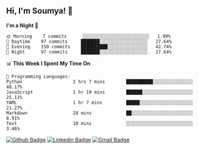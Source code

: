 ## Hi, I'm Soumya! 👋

<!--START_SECTION:waka-->
**I'm a Night 🦉** 

```text
🌞 Morning    7 commits      ░░░░░░░░░░░░░░░░░░░░░░░░░   1.99% 
🌆 Daytime    97 commits     ███████░░░░░░░░░░░░░░░░░░   27.64% 
🌃 Evening    150 commits    ██████████░░░░░░░░░░░░░░░   42.74% 
🌙 Night      97 commits     ███████░░░░░░░░░░░░░░░░░░   27.64%

```


📊 **This Week I Spent My Time On** 

```text
💬 Programming Languages: 
Python                   2 hrs 7 mins        ██████████░░░░░░░░░░░░░░░   40.17% 
JavaScript               1 hr 19 mins        ██████░░░░░░░░░░░░░░░░░░░   25.11% 
YAML                     1 hr 7 mins         █████░░░░░░░░░░░░░░░░░░░░   21.27% 
Markdown                 28 mins             ██░░░░░░░░░░░░░░░░░░░░░░░   8.91% 
Text                     10 mins             ░░░░░░░░░░░░░░░░░░░░░░░░░   3.46%

```


<!--END_SECTION:waka-->

[![Github Badge](https://img.shields.io/badge/-rubyruins-grey?style=for-the-badge&logo=github&logoColor=white&link=https://github.com/rubyruins/)](https://www.github.com/rubyruins/) 
[![Linkedin Badge](https://img.shields.io/badge/-Soumya%20Parekh-0072b1?style=for-the-badge&logo=Linkedin&logoColor=white&link=https://www.linkedin.com/in/Soumya-Parekh/)](https://www.linkedin.com/in/Soumya-Parekh/) 
[![Gmail Badge](https://img.shields.io/badge/-soumya.parekh@somaiya.edu-c14438?style=for-the-badge&logo=Gmail&logoColor=white&link=mailto:soumya.parekh@somaiya.edu)](mailto:soumya.parekh@somaiya.edu) 
